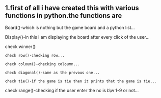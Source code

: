 ## 1.first of all i have created this with various functions in python.the functions are

  Board()-which is nothing but the game board and a python list...

  Display()-in this i am displaying the board after every click of the user...

  check winner()

    check row()-checking row...
  
    check coloum()-checking coloumn...
  
    check diagonal()-same as the prevous one...
  
    check tie()-if the game is tie then it prints that the game is tie...
  
  check range()-checking if the user enter the no is b\w 1-9 or not...
